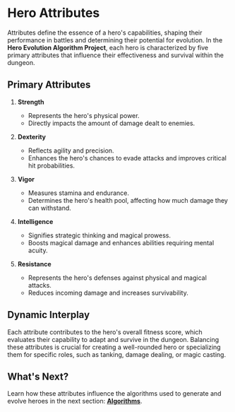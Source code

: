 # Hero Attributes

Attributes define the essence of a hero's capabilities, shaping their performance in battles and determining their potential for evolution. In the **Hero Evolution Algorithm Project**, each hero is characterized by five primary attributes that influence their effectiveness and survival within the dungeon.

## Primary Attributes

1. **Strength**
    - Represents the hero's physical power.
    - Directly impacts the amount of damage dealt to enemies.

2. **Dexterity**
    - Reflects agility and precision.
    - Enhances the hero's chances to evade attacks and improves critical hit probabilities.

3. **Vigor**
    - Measures stamina and endurance.
    - Determines the hero's health pool, affecting how much damage they can withstand.

4. **Intelligence**
    - Signifies strategic thinking and magical prowess.
    - Boosts magical damage and enhances abilities requiring mental acuity.

5. **Resistance**
    - Represents the hero's defenses against physical and magical attacks.
    - Reduces incoming damage and increases survivability.

## Dynamic Interplay

Each attribute contributes to the hero's overall fitness score, which evaluates their capability to adapt and survive in the dungeon. Balancing these attributes is crucial for creating a well-rounded hero or specializing them for specific roles, such as tanking, damage dealing, or magic casting.

## What's Next?

Learn how these attributes influence the algorithms used to generate and evolve heroes in the next section: **[Algorithms](3%20algorithms.md)**.

